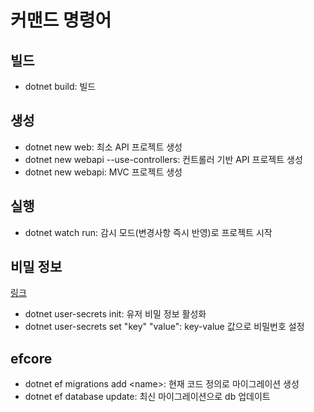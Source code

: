 # 커맨드 명령어
## 빌드
- dotnet build: 빌드
## 생성
- dotnet new web: 최소 API 프로젝트 생성
- dotnet new webapi --use-controllers: 컨트롤러 기반 API 프로젝트 생성
- dotnet new webapi: MVC 프로젝트 생성
## 실행
- dotnet watch run: 감시 모드(변경사항 즉시 반영)로 프로젝트 시작
## 비밀 정보
[링크](https://learn.microsoft.com/en-us/aspnet/core/security/app-secrets?view=aspnetcore-8.0&tabs=windows#enable-secret-storage)

- dotnet user-secrets init: 유저 비밀 정보 활성화
- dotnet user-secrets set "key" "value": key-value 값으로 비밀번호 설정
## efcore
- dotnet ef migrations add &lt;name&gt;: 현재 코드 정의로 마이그레이션 생성
- dotnet ef database update: 최신 마이그레이션으로 db 업데이트
